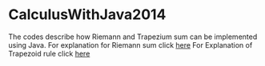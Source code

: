 # CalculusWithJava2014
 
The codes describe how Riemann and Trapezium sum can be implemented using Java. 
For explanation for Riemann sum click [here](https://github.com/kalyaniasthana/CalculusWithJava2014/blob/master/Riemanexplanation)
For Explanation of Trapezoid rule click [here](https://github.com/kalyaniasthana/CalculusWithJava2014/blob/master/trapezoidExplanation)
